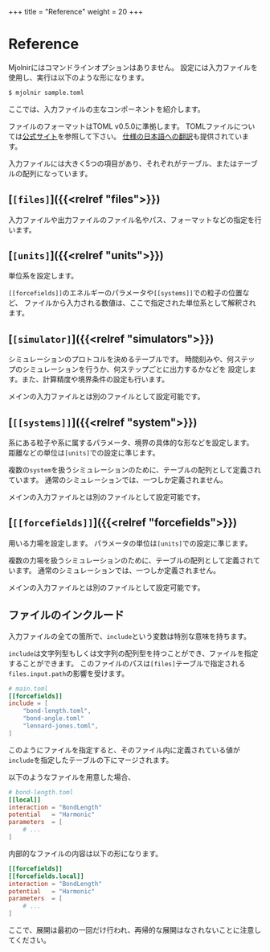 +++
title  = "Reference"
weight = 20
+++

# Reference

Mjolnirにはコマンドラインオプションはありません。
設定には入力ファイルを使用し、実行は以下のような形になります。

```sh
$ mjolnir sample.toml
```

ここでは、入力ファイルの主なコンポーネントを紹介します。

ファイルのフォーマットはTOML v0.5.0に準拠します。
TOMLファイルについては[公式サイト](https://toml.io)を参照して下さい。
[仕様の日本語への翻訳](https://toml.io/ja/v0.5.0)も提供されています。

入力ファイルには大きく5つの項目があり、それぞれがテーブル、またはテーブルの配列になっています。

## [`[files]`]({{<relref "files">}})

入力ファイルや出力ファイルのファイル名やパス、フォーマットなどの指定を行います。

## [`[units]`]({{<relref "units">}})

単位系を設定します。

`[[forcefields]]`のエネルギーのパラメータや`[[systems]]`での粒子の位置など、
ファイルから入力される数値は、ここで指定された単位系として解釈されます。

## [`[simulator]`]({{<relref "simulators">}})


シミュレーションのプロトコルを決めるテーブルです。
時間刻みや、何ステップのシミュレーションを行うか、何ステップごとに出力するかなどを
設定します。また、計算精度や境界条件の設定も行います。

メインの入力ファイルとは別のファイルとして設定可能です。

## [`[[systems]]`]({{<relref "system">}})

系にある粒子や系に属するパラメータ、境界の具体的な形などを設定します。
距離などの単位は`[units]`での設定に準じます。

複数の`system`を扱うシミュレーションのために、テーブルの配列として定義されています。
通常のシミュレーションでは、一つしか定義されません。

メインの入力ファイルとは別のファイルとして設定可能です。

## [`[[forcefields]]`]({{<relref "forcefields">}})

用いる力場を設定します。
パラメータの単位は`[units]`での設定に準じます。

複数の力場を扱うシミュレーションのために、テーブルの配列として定義されています。
通常のシミュレーションでは、一つしか定義されません。

メインの入力ファイルとは別のファイルとして設定可能です。

## ファイルのインクルード

入力ファイルの全ての箇所で、`include`という変数は特別な意味を持ちます。

`include`は文字列型もしくは文字列の配列型を持つことができ、ファイルを指定することができます。
このファイルのパスは`[files]`テーブルで指定される`files.input.path`の影響を受けます。

```toml
# main.toml
[[forcefields]]
include = [
    "bond-length.toml",
    "bond-angle.toml"
    "lennard-jones.toml",
]
```

このようにファイルを指定すると、そのファイル内に定義されている値が`include`を指定したテーブルの下にマージされます。

以下のようなファイルを用意した場合、

```toml
# bond-length.toml
[[local]]
interaction = "BondLength"
potential   = "Harmonic"
parameters  = [
    # ...
]
```

内部的なファイルの内容は以下の形になります。

```toml
[[forcefields]]
[[forcefields.local]]
interaction = "BondLength"
potential   = "Harmonic"
parameters  = [
    # ...
]
```

ここで、展開は最初の一回だけ行われ、再帰的な展開はなされないことに注意してください。
